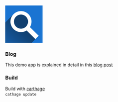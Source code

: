 ![FRPSearch](https://raw.githubusercontent.com/m4c1ek/FRPSearch/master/FRPSearch/Assets.xcassets/AppIcon.appiconset/Icon-60.0%402x.png)
  
### Blog
This demo app is explained in detail in this [blog post](http://www.schibsted.pl/2016/03/how-to-async-in-javascript/)

### Build  
Build with [carthage](https://github.com/Carthage/Carthage)  
```cathage update```

